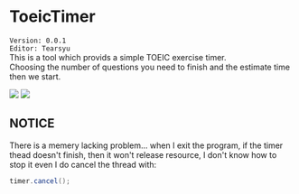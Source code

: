 # ToeicTimer
`Version: 0.0.1`    
`Editor: Tearsyu`    
This is a tool which provids a simple TOEIC exercise timer.   
Choosing the number of questions you need to finish and the estimate time then we start.     

![]("preview1.PNG")
![]("preview2.PNG")


## NOTICE
There is a memery lacking problem... when I exit the program, if the timer thead doesn't finish, then it won't release resource, I don't know how to stop it even I do cancel the thread with: 
```java
timer.cancel();
```